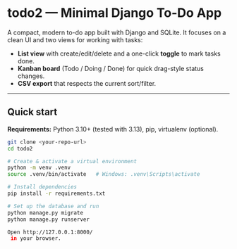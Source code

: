 # todo2 — Minimal Django To-Do App

A compact, modern to-do app built with Django and SQLite. It focuses on a clean UI and two views for working with tasks:

- **List view** with create/edit/delete and a one-click **toggle** to mark tasks done.
- **Kanban board** (Todo / Doing / Done) for quick drag-style status changes.
- **CSV export** that respects the current sort/filter.

---

## Quick start

**Requirements:** Python 3.10+ (tested with 3.13), pip, virtualenv (optional).

```bash
git clone <your-repo-url>
cd todo2

# Create & activate a virtual environment
python -m venv .venv
source .venv/bin/activate   # Windows: .venv\Scripts\activate

# Install dependencies
pip install -r requirements.txt

# Set up the database and run
python manage.py migrate
python manage.py runserver

Open http://127.0.0.1:8000/
 in your browser.